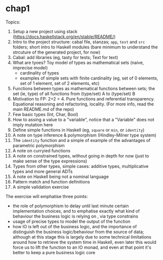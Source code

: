 # chap1

Topics:

1. Setup a new project using stack (https://docs.haskellstack.org/en/stable/README/)
2. Intro to the project structure: cabal file, stanzas; `app`, `test` and `src` folders; short intro to Haskell modules (bare minimum to understand the strcuture of the generated project, for now)
3. Cabal: add libraries (eg, tasty for tests; Text for text) 
4. What are tyoes? Toy model of types as mathematical sets (naive, imprecise model) 
   * cardinality of types 
   * examples of simple sets with finite cardinality (eg, set of 0 elements, set of 1 element, set of 2 elements, etc)
5. Functions between types as mathematical functions between sets; the set (ie, type) of all functions from (type/set) A to (type/set) B
6. Motivation to FP: 2+2 = 4. Pure functions and referential transparency. Equational reasoning and refactoring, locality. (For more info, read the main README.md of the repo) 
7. Few basic types (Int, Char, Bool)
8. How to assing a value to a "variable", notice that a "Variable" does not imply mutation here
9. Define simple functions in Haskell (eg, `square` or `min`, or `identity`) 
10. A note on type inference & polymorphism (Hindley-Milner type system) 
11. The `identity` function and a simple of example of the advantages of parametric polymorphism 
12. A note on curryied functions 
13. A note on constrained types, without going in depth for now (just to make sense of the type expressions) 
14. Types from other types, simple cases: additive types, multiplicative types and more general ADTs
15. A note on Haskell being not a nominal language
16. Pattern match and function definitions
17. A simple validation exercise 

The exercise will emphatise three points: 
* the role of polymorphism to delay until last minute certain implementation choices, and to emphatise exactly what kind of behaviour the business logic is relying on , via type constrains 
* usage of precise types to model the output of the function
* how IO is left out of the business logic, and the importance of distinguish the business logic/behaviour from the source of data; although at this stage this is largely due to some technical limitations around how to retrieve the system time in Haskell, even later this would force us to lift the function to an IO monad, and even at that point it's better to keep a pure business logic core 


